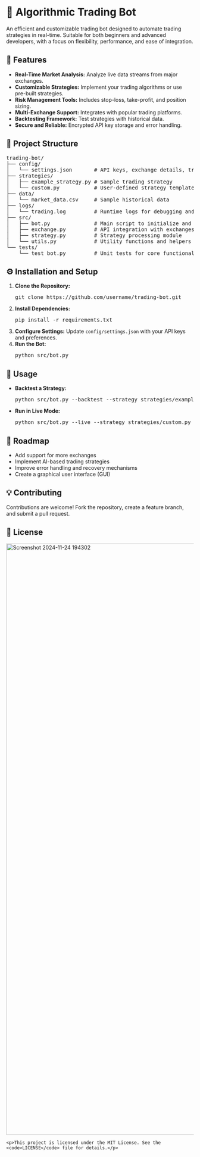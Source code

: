 
<h1>🚀 Algorithmic Trading Bot</h1>
<p>An efficient and customizable trading bot designed to automate trading strategies in real-time. Suitable for both beginners and advanced developers, with a focus on flexibility, performance, and ease of integration.</p>
<h2>📝 Features</h2>
    <ul>
      <li><strong>Real-Time Market Analysis:</strong> Analyze live data streams from major exchanges.</li>
      <li><strong>Customizable Strategies:</strong> Implement your trading algorithms or use pre-built strategies.</li>
      <li><strong>Risk Management Tools:</strong> Includes stop-loss, take-profit, and position sizing.</li>
      <li><strong>Multi-Exchange Support:</strong> Integrates with popular trading platforms.</li>
      <li><strong>Backtesting Framework:</strong> Test strategies with historical data.</li>
      <li><strong>Secure and Reliable:</strong> Encrypted API key storage and error handling.</li>
    </ul>

<h2>📂 Project Structure</h2>
<pre>
trading-bot/
├── config/
│   └── settings.json       # API keys, exchange details, trading parameters
├── strategies/
│   ├── example_strategy.py # Sample trading strategy
│   └── custom.py           # User-defined strategy template
├── data/
│   └── market_data.csv     # Sample historical data
├── logs/
│   └── trading.log         # Runtime logs for debugging and monitoring
├── src/
│   ├── bot.py              # Main script to initialize and run the bot
│   ├── exchange.py         # API integration with exchanges
│   ├── strategy.py         # Strategy processing module
│   └── utils.py            # Utility functions and helpers
└── tests/
    └── test_bot.py         # Unit tests for core functionality
</pre>

<h2>⚙️ Installation and Setup</h2>
    <ol>
      <li><strong>Clone the Repository:</strong></li>
      <pre class="code-block">git clone https://github.com/username/trading-bot.git</pre>
      <li><strong>Install Dependencies:</strong></li>
      <pre class="code-block">pip install -r requirements.txt</pre>
      <li><strong>Configure Settings:</strong> Update <code>config/settings.json</code> with your API keys and preferences.</li>
      <li><strong>Run the Bot:</strong></li>
      <pre class="code-block">python src/bot.py</pre>
    </ol>
    <h2>🚦 Usage</h2>
    <ul>
      <li><strong>Backtest a Strategy:</strong></li>
      <pre class="code-block">python src/bot.py --backtest --strategy strategies/example_strategy.py</pre>
      <li><strong>Run in Live Mode:</strong></li>
      <pre class="code-block">python src/bot.py --live --strategy strategies/custom.py</pre>
    </ul>
    <h2>🚧 Roadmap</h2>
    <ul>
      <li>Add support for more exchanges</li>
      <li>Implement AI-based trading strategies</li>
      <li>Improve error handling and recovery mechanisms</li>
      <li>Create a graphical user interface (GUI)</li>
    </ul>
    <h2>💡 Contributing</h2>
    <p>Contributions are welcome! Fork the repository, create a feature branch, and submit a pull request.</p>
    <h2>📜 License</h2>
<img width="1589" alt="Screenshot 2024-11-24 194302" src="https://github.com/user-attachments/assets/12ac4fff-29df-482c-9379-86add1d313a3">



    
    <p>This project is licensed under the MIT License. See the <code>LICENSE</code> file for details.</p>
